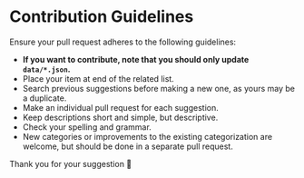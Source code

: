 # Contribution Guidelines

Ensure your pull request adheres to the following guidelines:

- **If you want to contribute, note that you should only update `data/*.json`.**
- Place your item at end of the related list.
- Search previous suggestions before making a new one, as yours may be a duplicate.
- Make an individual pull request for each suggestion.
- Keep descriptions short and simple, but descriptive.
- Check your spelling and grammar.
- New categories or improvements to the existing categorization are welcome, but should be done in a separate pull request.

Thank you for your suggestion 🙏
